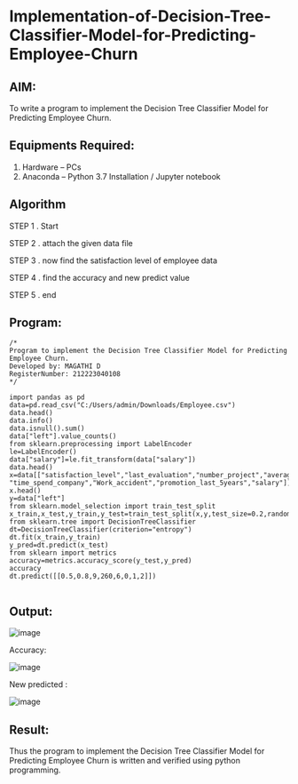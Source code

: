 # Implementation-of-Decision-Tree-Classifier-Model-for-Predicting-Employee-Churn

## AIM:
To write a program to implement the Decision Tree Classifier Model for Predicting Employee Churn.

## Equipments Required:
1. Hardware – PCs
2. Anaconda – Python 3.7 Installation / Jupyter notebook

## Algorithm

STEP 1 . Start

STEP 2 . attach the given data file

STEP 3 . now find the satisfaction level of employee data

STEP 4 . find the accuracy and new predict value

STEP 5 . end

## Program:
```
/*
Program to implement the Decision Tree Classifier Model for Predicting Employee Churn.
Developed by: MAGATHI D
RegisterNumber: 212223040108
*/
```
```
import pandas as pd
data=pd.read_csv("C:/Users/admin/Downloads/Employee.csv")
data.head()
data.info()
data.isnull().sum()
data["left"].value_counts()
from sklearn.preprocessing import LabelEncoder
le=LabelEncoder()
data["salary"]=le.fit_transform(data["salary"])
data.head()
x=data[["satisfaction_level","last_evaluation","number_project","average_montly_hours",
"time_spend_company","Work_accident","promotion_last_5years","salary"]]
x.head()
y=data["left"]
from sklearn.model_selection import train_test_split
x_train,x_test,y_train,y_test=train_test_split(x,y,test_size=0.2,random_state=100)
from sklearn.tree import DecisionTreeClassifier
dt=DecisionTreeClassifier(criterion="entropy")
dt.fit(x_train,y_train)
y_pred=dt.predict(x_test)
from sklearn import metrics
accuracy=metrics.accuracy_score(y_test,y_pred)
accuracy
dt.predict([[0.5,0.8,9,260,6,0,1,2]])


```
## Output:
![image](https://github.com/user-attachments/assets/32800378-5497-414a-bc9f-e7ba066a34fe)

Accuracy:

![image](https://github.com/user-attachments/assets/022f370b-3412-4808-b111-636d0c0cc0df)

New predicted :

![image](https://github.com/user-attachments/assets/1c020553-1776-41b3-9aa7-90713ea56bf3)

## Result:
Thus the program to implement the  Decision Tree Classifier Model for Predicting Employee Churn is written and verified using python programming.
